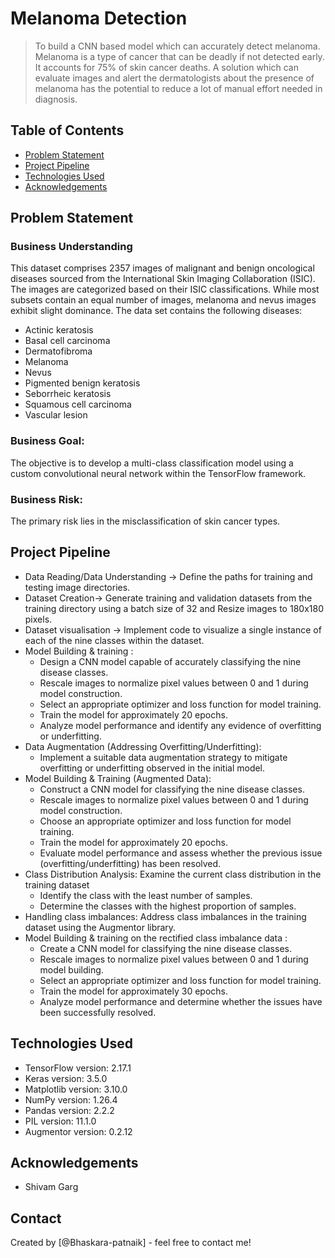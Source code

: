 # Melanoma Detection
> To build a CNN based model which can accurately detect melanoma. Melanoma is a type of cancer that can be deadly if not detected early. It accounts for 75% of skin cancer deaths. A solution which can evaluate images and alert the dermatologists about the presence of melanoma has the potential to reduce a lot of manual effort needed in diagnosis.

## Table of Contents
* [Problem Statement](#problem-statement)
* [Project Pipeline](#project-pipeline)
* [Technologies Used](#technologies-used)
* [Acknowledgements](#acknowledgements)

## Problem Statement
### Business Understanding
This dataset comprises 2357 images of malignant and benign oncological diseases sourced from the International Skin Imaging Collaboration (ISIC). The images are categorized based on their ISIC classifications. While most subsets contain an equal number of images, melanoma and nevus images exhibit slight dominance.
The data set contains the following diseases:
- Actinic keratosis
- Basal cell carcinoma
- Dermatofibroma
- Melanoma
- Nevus
- Pigmented benign keratosis
- Seborrheic keratosis
- Squamous cell carcinoma
- Vascular lesion
### Business Goal:
The objective is to develop a multi-class classification model using a custom convolutional neural network within the TensorFlow framework.
### Business Risk:
The primary risk lies in the misclassification of skin cancer types.

## Project Pipeline
- Data Reading/Data Understanding → Define the paths for training and testing image directories.
- Dataset Creation→ Generate training and validation datasets from the training directory using a batch size of 32 and Resize images to 180x180 pixels.
- Dataset visualisation → Implement code to visualize a single instance of each of the nine classes within the dataset.
- Model Building & training :
  - Design a CNN model capable of accurately classifying the nine disease classes.
  - Rescale images to normalize pixel values between 0 and 1 during model construction.
  - Select an appropriate optimizer and loss function for model training.
  - Train the model for approximately 20 epochs.
  - Analyze model performance and identify any evidence of overfitting or underfitting.
- Data Augmentation (Addressing Overfitting/Underfitting):
  - Implement a suitable data augmentation strategy to mitigate overfitting or underfitting observed in the initial model.
- Model Building & Training (Augmented Data):
  - Construct a CNN model for classifying the nine disease classes.
  - Rescale images to normalize pixel values between 0 and 1 during model construction.
  - Choose an appropriate optimizer and loss function for model training.
  - Train the model for approximately 20 epochs.
  - Evaluate model performance and assess whether the previous issue (overfitting/underfitting) has been resolved.
- Class Distribution Analysis: Examine the current class distribution in the training dataset
  - Identify the class with the least number of samples.
  - Determine the classes with the highest proportion of samples.
- Handling class imbalances: Address class imbalances in the training dataset using the Augmentor library.
- Model Building & training on the rectified class imbalance data :
  - Create a CNN model for classifying the nine disease classes.
  - Rescale images to normalize pixel values between 0 and 1 during model building.
  - Select an appropriate optimizer and loss function for model training.
  - Train the model for approximately 30 epochs.
  - Analyze model performance and determine whether the issues have been successfully resolved.

## Technologies Used
- TensorFlow version: 2.17.1
- Keras version: 3.5.0
- Matplotlib version: 3.10.0
- NumPy version: 1.26.4
- Pandas version: 2.2.2
- PIL version: 11.1.0
- Augmentor version: 0.2.12
## Acknowledgements
- Shivam Garg
## Contact
Created by [@Bhaskara-patnaik] - feel free to contact me!

